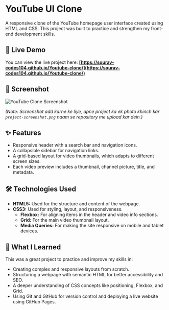 # YouTube UI Clone

A responsive clone of the YouTube homepage user interface created using HTML and CSS. This project was built to practice and strengthen my front-end development skills.

## 🔴 Live Demo

You can view the live project here:
**[https://sourav-codes104.github.io/Youtube-clone/](https://sourav-codes104.github.io/Youtube-clone/)**

## 📸 Screenshot

![YouTube Clone Screenshot](./project-screenshot.png)

*(Note: Screenshot add karne ke liye, apne project ka ek photo khinch kar `project-screenshot.png` naam se repository me upload kar dein.)*

## ✨ Features

- Responsive header with a search bar and navigation icons.
- A collapsible sidebar for navigation links.
- A grid-based layout for video thumbnails, which adapts to different screen sizes.
- Each video preview includes a thumbnail, channel picture, title, and metadata.

## 🛠️ Technologies Used

- **HTML5:** Used for the structure and content of the webpage.
- **CSS3:** Used for styling, layout, and responsiveness.
  - **Flexbox:** For aligning items in the header and video info sections.
  - **Grid:** For the main video thumbnail layout.
  - **Media Queries:** For making the site responsive on mobile and tablet devices.

## 🧠 What I Learned

This was a great project to practice and improve my skills in:

- Creating complex and responsive layouts from scratch.
- Structuring a webpage with semantic HTML for better accessibility and SEO.
- A deeper understanding of CSS concepts like positioning, Flexbox, and Grid.
- Using Git and GitHub for version control and deploying a live website using GitHub Pages.